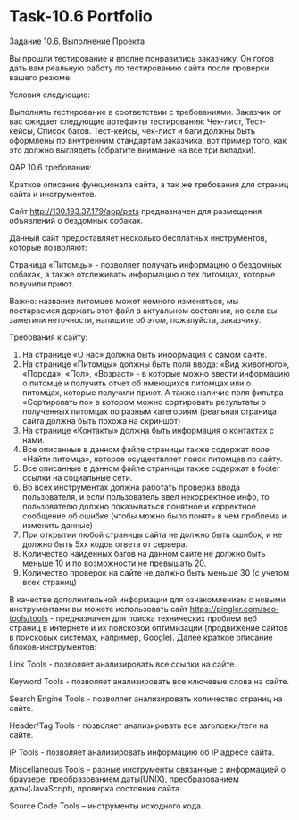 # Task-10.6 Portfolio

Задание 10.6. Выполнение Проекта

Вы прошли тестирование и вполне понравились заказчику. Он готов дать вам реальную работу по тестированию сайта после проверки вашего резюме.

Условия следующие:

Выполнять тестирование в соответствии с требованиями.
Заказчик от вас ожидает следующие артефакты тестирования:
Чек-лист,
Тест-кейсы,
Список багов.
Тест-кейсы, чек-лист и баги должны быть оформлены по внутренним стандартам заказчика, вот пример того, как это должно выглядеть (обратите внимание на все три вкладки).


QAP 10.6 требования:

Краткое описание функционала сайта, а так же требования для страниц сайта и инструментов.

Сайт http://130.193.37.179/app/pets предназначен для размещения объявлений о бездомных собаках.

Данный сайт предоставляет несколько бесплатных инструментов, которые позволяют:

Страница «Питомцы» - позволяет получать информацию о бездомных собаках, а также отслеживать информацию о тех питомцах, которые получили приют.

Важно: название питомцев может немного изменяться, мы постараемся держать этот файл в актуальном состоянии, но если вы заметили неточности, напишите об этом, пожалуйста, заказчику.

Требования к сайту:
1)	На странице «О нас» должна быть информация о самом сайте.
2)	На странице «Питомцы» должны быть поля ввода: «Вид животного», «Порода», «Пол», «Возраст» - в которые можно ввести информацию о питомце и получить отчет об имеющихся питомцах или о питомцах, которые получили приют. А также наличие поля фильтра «Сортировать по» в котором можно сортировать результаты о полученных питомцах по разным категориям (реальная страница сайта должна быть похожа на скриншот)
3)	На странице «Контакты» должна быть информация о контактах с нами.
4)	Все описанные в данном файле страницы также содержат поле «Найти питомца», которое осуществляет поиск питомцев по сайту.
5)	Все описанные в данном файле страницы также содержат в footer ссылки на социальные сети.
6)	Во всех инструментах должна работать проверка ввода пользователя, и если пользователь ввел некорректное инфо, то пользователю должно показываться понятное и корректное сообщение об ошибке (чтобы можно было понять в чем проблема и изменить данные)
7)	При открытии любой страницы сайта не должно быть ошибок, и не должно быть 5хх кодов ответа от сервера.
8)	Количество найденных багов на данном сайте не должно быть меньше 10 и по возможности не превышать 20.
9)	Количество проверок на сайте не должно быть меньше 30 (с учетом всех страниц)

В качестве дополнительной информации для ознакомлением с новыми инструментами вы можете использовать сайт https://pingler.com/seo-tools/tools - предназначен для поиска технических проблем веб страниц в интернете и их поисковой оптимизации (продвижение сайтов в поисковых системах, например, Google). Далее краткое описание блоков-инструментов:

Link Tools - позволяет анализировать все ссылки на сайте.

Keyword Tools - позволяет анализировать все ключевые слова на сайте.

Search Engine Tools - позволяет анализировать количество страниц на сайте.

Header/Tag Tools - позволяет анализировать все заголовки/теги на сайте.

IP Tools - позволяет анализировать информацию об IP адресе сайта.

Miscellaneous Tools – разные инструменты связанные с информацией о браузере, преобразованием даты(UNIX), преобразованием даты(JavaScript), проверка состояния сайта.

Source Code Tools – инструменты исходного кода.
